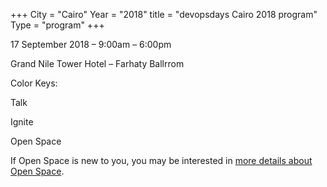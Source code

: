 +++ City = "Cairo" Year = "2018" title = "devopsdays Cairo 2018 program" Type = "program" +++

17 September 2018 – 9:00am – 6:00pm 

Grand Nile Tower Hotel – Farhaty Ballrrom

Color Keys:

Talk

Ignite

Open Space

If Open Space is new to you, you may be interested in [more details about Open Space](https://www.devopsdays.org/pages/open-space-format).
